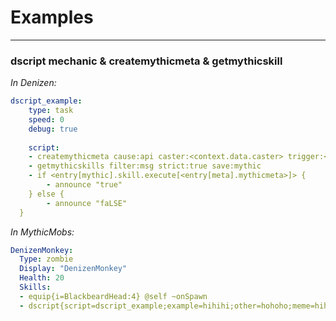 # Examples

----
### dscript mechanic & createmythicmeta & getmythicskill
*In Denizen:*
```yaml
dscript_example:
	type: task 
	speed: 0 
	debug: true
	
	script:
	- createmythicmeta cause:api caster:<context.data.caster> trigger:<context.data.trigger> origin:<context.data.origin> targets:li@<context.data.caster> power:1 save:meta
	- getmythicskills filter:msg strict:true save:mythic
	- if <entry[mythic].skill.execute[<entry[meta].mythicmeta>]> {
		- announce "true"
	} else {
		- announce "faLSE"
  }
```
*In MythicMobs:*
```yaml
DenizenMonkey:
  Type: zombie
  Display: "DenizenMonkey"
  Health: 20
  Skills:
  - equip{i=BlackbeardHead:4} @self ~onSpawn
  - dscript{script=dscript_example;example=hihihi;other=hohoho;meme=hihihi} @trigger ~onDamaged
```
